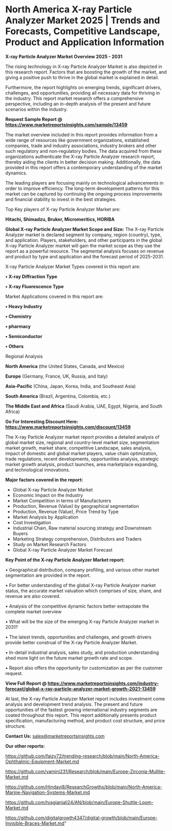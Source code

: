# North America X-ray Particle Analyzer Market 2025 | Trends and Forecasts, Competitive Landscape, Product and Application Information

<Strong> X-ray Particle Analyzer Market Overview 2025 - 2031</strong>

The rising technology in X-ray Particle Analyzer Market is also depicted in this research report. Factors that are boosting the growth of the market, and giving a positive push to thrive in the global market is explained in detail.

Furthermore, the report highlights on emerging trends, significant drivers, challenges, and opportunities, providing all necessary data for thriving in the industry. This report market research offers a comprehensive perspective, including an in-depth analysis of the present and future scenarios within the industry.

<strong>Request Sample Report @ <a href=https://www.marketreportsinsights.com/sample/13459>https://www.marketreportsinsights.com/sample/13459</a></strong>

The market overview included in this report provides information from a wide range of resources like government organizations, established companies, trade and industry associations, industry brokers and other such regulatory and non-regulatory bodies. The data acquired from these organizations authenticate the X-ray Particle Analyzer research report, thereby aiding the clients in better decision making. Additionally, the data provided in this report offers a contemporary understanding of the market dynamics.

The leading players are focusing mainly on technological advancements in order to improve efficiency. The long-term development patterns for this market can be captured by continuing the ongoing process improvements and financial stability to invest in the best strategies.

Top Key players of X-ray Particle Analyzer Market are:

<strong>Hitachi, Shimadzu, Bruker, Micromeritics, HORIBA</strong>

<strong><b>Global X-ray Particle Analyzer Market Scope and Size:</b></strong>
The X-ray Particle Analyzer market is declared segment by company, region (country), type, and application. Players, stakeholders, and other participants in the global X-ray Particle Analyzer market will gain the market scope as they use the report as a powerful resource. The segmental analysis focuses on revenue and product by type and application and the forecast period of 2025-2031.

X-ray Particle Analyzer Market Types covered in this report are:

<strong>• X-ray Diffraction Type

• X-ray Fluorescence Type</strong>

Market Applications covered in this report are:

<strong>• Heavy Industry

• Chemistry

• pharmacy

• Semiconductor

• Others</strong> 

Regional Analysis

<strong>North America</strong> (the United States, Canada, and Mexico)

<strong>Europe</strong> (Germany, France, UK, Russia, and Italy)

<strong>Asia-Pacific</strong> (China, Japan, Korea, India, and Southeast Asia)

<strong>South America</strong> (Brazil, Argentina, Colombia, etc.)

<strong>The Middle East and Africa</strong> (Saudi Arabia, UAE, Egypt, Nigeria, and South Africa)

<strong>Go For Interesting Discount Here: <a href=https://www.marketreportsinsights.com/discount/13459>https://www.marketreportsinsights.com/discount/13459</a></strong>

The X-ray Particle Analyzer market report provides a detailed analysis of global market size, regional and country-level market size, segmentation market growth, market share, competitive Landscape, sales analysis, impact of domestic and global market players, value chain optimization, trade regulations, recent developments, opportunities analysis, strategic market growth analysis, product launches, area marketplace expanding, and technological innovations.

<strong><b>Major factors covered in the report:</b></strong>
<ul>
  <li>Global X-ray Particle Analyzer Market </li>
  <li>Economic Impact on the Industry</li>
  <li>Market Competition in terms of Manufacturers</li>
  <li>Production, Revenue (Value) by geographical segmentation</li>
  <li>Production, Revenue (Value), Price Trend by Type</li>
  <li>Market Analysis by Application</li>
  <li>Cost Investigation</li>
  <li>Industrial Chain, Raw material sourcing strategy and Downstream Buyers</li>
  <li>Marketing Strategy comprehension, Distributors and Traders</li>
  <li>Study on Market Research Factors</li>
  <li>Global X-ray Particle Analyzer Market Forecast</li>
</ul>

<strong><b>Key Point of the X-ray Particle Analyzer Market report:</b></strong>

• Geographical distribution, company profiling, and various other market segmentation are provided in the report.

• For better understanding of the global X-ray Particle Analyzer market status, the accurate market valuation which comprises of size, share, and revenue are also covered.

• Analysis of the competitive dynamic factors better extrapolate the complete market overview

• What will be the size of the emerging X-ray Particle Analyzer market in 2031?

• The latest trends, opportunities and challenges, and growth drivers provide better construal of the X-ray Particle Analyzer Market.

• In-detail industrial analysis, sales study, and production understanding shed more light on the future market growth rate and scope.

• Report also offers the opportunity for customization as per the customer request.

<strong><b>View Full Report @ <a href=https://www.marketreportsinsights.com/industry-forecast/global-x-ray-particle-analyzer-market-growth-2021-13459>https://www.marketreportsinsights.com/industry-forecast/global-x-ray-particle-analyzer-market-growth-2021-13459</a></b></strong>


At last, the X-ray Particle Analyzer Market report includes investment come analysis and development trend analysis. The present and future opportunities of the fastest growing international industry segments are coated throughout this report. This report additionally presents product specification, manufacturing method, and product cost structure, and price structure.

<strong>Contact Us:</strong>
sales@marketreportsinsights.com

<strong>Our other reports:</strong>

<a href=https://github.com/faizy72/trending-research/blob/main/North-America-Ophthalmic-Equipment-Market.md>https://github.com/faizy72/trending-research/blob/main/North-America-Ophthalmic-Equipment-Market.md</a>

<a href=https://github.com/yamini231/Research/blob/main/Europe-Zirconia-Mullite-Market.md>https://github.com/yamini231/Research/blob/main/Europe-Zirconia-Mullite-Market.md</a>

<a href=https://github.com/Hindavi8/ResearchGrowths/blob/main/North-America-Marine-Navigation-Systems-Market.md>https://github.com/Hindavi8/ResearchGrowths/blob/main/North-America-Marine-Navigation-Systems-Market.md</a>

<a href=https://github.com/tyagianjali24/AN/blob/main/Europe-Shuttle-Loom-Market.md>https://github.com/tyagianjali24/AN/blob/main/Europe-Shuttle-Loom-Market.md</a>

<a href=https://github.com/digitalgrowth4347/digital-growth/blob/main/Europe-Invisible-Braces-Market.md>https://github.com/digitalgrowth4347/digital-growth/blob/main/Europe-Invisible-Braces-Market.md</a>"
